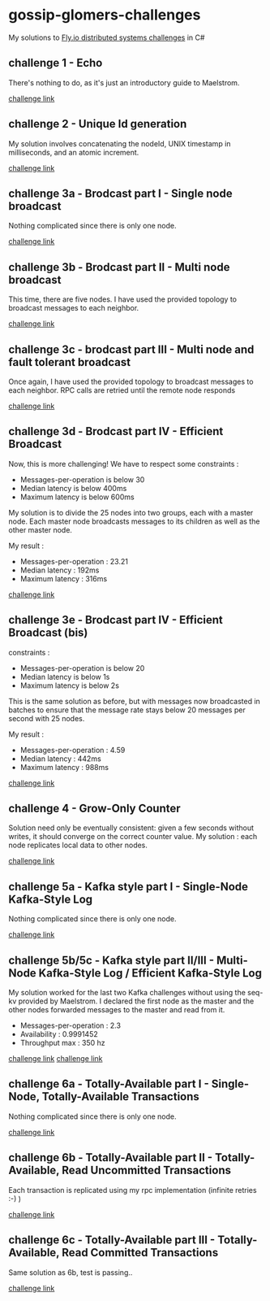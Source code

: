 # gossip-glomers-challenges
My solutions to [Fly.io distributed systems challenges](https://fly.io/dist-sys) in C#

## challenge 1 - Echo
There's nothing to do, as it's just an introductory guide to Maelstrom.

[challenge link](https://fly.io/dist-sys/1/)

## challenge 2 - Unique Id generation
My solution involves concatenating the nodeId, UNIX timestamp in milliseconds, and an atomic increment.

[challenge link](https://fly.io/dist-sys/2/)

## challenge 3a - Brodcast part I - Single node broadcast
Nothing complicated since there is only one node.

[challenge link](https://fly.io/dist-sys/3a/)

## challenge 3b - Brodcast part II - Multi node broadcast
This time, there are five nodes. I have used the provided topology to broadcast messages to each neighbor.

[challenge link](https://fly.io/dist-sys/3b/)

## challenge 3c - brodcast part III - Multi node and fault tolerant broadcast
Once again, I have used the provided topology to broadcast messages to each neighbor. RPC calls are retried until the remote node responds

[challenge link](https://fly.io/dist-sys/3c/)

## challenge 3d - Brodcast part IV - Efficient Broadcast
 Now, this is more challenging! We have to respect some constraints :

- Messages-per-operation is below 30
- Median latency is below 400ms
- Maximum latency is below 600ms

My solution is to divide the 25 nodes into two groups, each with a master node. Each master node broadcasts messages to its children as well as the other master node.

My result : 
- Messages-per-operation : 23.21
- Median latency : 192ms
- Maximum latency : 316ms

[challenge link](https://fly.io/dist-sys/3d/)

## challenge 3e - Brodcast part IV - Efficient Broadcast (bis)
 constraints :

- Messages-per-operation is below 20
- Median latency is below 1s
- Maximum latency is below 2s

This is the same solution as before, but with messages now broadcasted in batches to ensure that the message rate stays below 20 messages per second with 25 nodes.

My result : 
- Messages-per-operation : 4.59
- Median latency : 442ms
- Maximum latency : 988ms

[challenge link](https://fly.io/dist-sys/3e/)

## challenge 4 - Grow-Only Counter
 
Solution need only be eventually consistent: given a few seconds without writes, it should converge on the correct counter value.
My solution : each node replicates local data to other nodes.

[challenge link](https://fly.io/dist-sys/4/)

## challenge 5a - Kafka style part I - Single-Node Kafka-Style Log
 
Nothing complicated since there is only one node.

[challenge link](https://fly.io/dist-sys/5a/)

## challenge 5b/5c - Kafka style part II/III - Multi-Node Kafka-Style Log / Efficient Kafka-Style Log
 
My solution worked for the last two Kafka challenges without using the seq-kv provided by Maelstrom. 
I declared the first node as the master and the other nodes forwarded messages to the master and read from it.

- Messages-per-operation : 2.3
- Availability : 0.9991452
- Throughput max : 350 hz

[challenge link](https://fly.io/dist-sys/5b/)
[challenge link](https://fly.io/dist-sys/5c/)

## challenge 6a - Totally-Available part I - Single-Node, Totally-Available Transactions
 
Nothing complicated since there is only one node.

[challenge link](https://fly.io/dist-sys/6a/)

## challenge 6b - Totally-Available part II - Totally-Available, Read Uncommitted Transactions
 
Each transaction is replicated using my rpc implementation (infinite retries :-) )

[challenge link](https://fly.io/dist-sys/6b/)

## challenge 6c - Totally-Available part III - Totally-Available, Read Committed Transactions
 
Same solution as 6b, test is passing..

[challenge link](https://fly.io/dist-sys/6c/)
